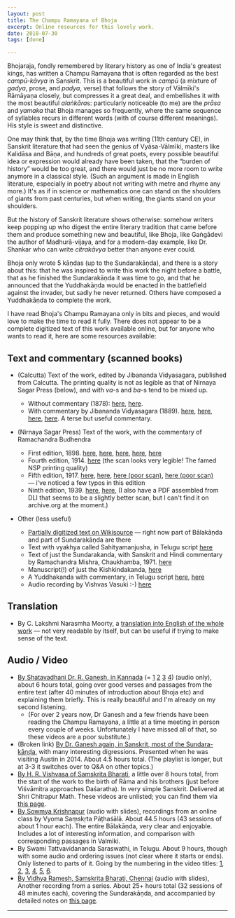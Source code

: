 ```yaml
---
layout: post
title: The Champu Ramayana of Bhoja
excerpt: Online resources for this lovely work.
date: 2018-07-30
tags: [done]

---
```


Bhojaraja, fondly remembered by literary history as one of India's greatest kings, has written a Champu Ramayana that is often regarded as the best *campū-kāvya* in Sanskrit. This is a beautiful work in *campū* (a mixture of *gadya*, prose, and *padya*, verse) that follows the story of Vālmīki's Rāmāyaṇa closely, but compresses it a great deal, and embellishes it with the most beautiful *alaṅkāra*s: particularly noticeable (to me) are the *prāsa* and *yamaka* that Bhoja manages so frequently, where the same sequence of syllables recurs in different words (with of course different meanings). His style is sweet and distinctive.

One may think that, by the time Bhoja was writing (11th century CE), in Sanskrit literature that had seen the genius of Vyāsa-Vālmīki, masters like Kalidāsa and Bāṇa, and hundreds of great poets, every possible beautiful idea or expression would already have been taken, that the “burden of history” would be too great, and there would just be no more room to write anymore in a classical style. (Such an argument is made in English literature, especially in poetry about not writing with metre and rhyme any more.) It's as if in science or mathematics one can stand on the shoulders of giants from past centuries, but when writing, the giants stand on your shoulders.

But the history of Sanskrit literature shows otherwise: somehow writers keep popping up who digest the entire literary tradition that came before them and produce something new and beautiful, like Bhoja, like Gaṅgādevi the author of Madhurā-vijaya, and for a modern-day example, like Dr. Shankar who can write *citrakāvya* better than anyone ever could.

Bhoja only wrote 5 kāṇdas (up to the Sundarakāṇda), and there is a story about this: that he was inspired to write this work the night before a battle, that as he finished the Sundarakāṇda it was time to go, and that he announced that the Yuddhakāṇda would be enacted in the battlefield against the invader, but sadly he never returned. Others have composed a Yuddhakāṇda to complete the work.

I have read Bhoja's Champu Ramayana only in bits and pieces, and would love to make the time to read it fully. There does not appear to be a complete digitized text of this work available online, but for anyone who wants to read it, here are some resources available:

## Text and commentary (scanned books)

* (Calcutta) Text of the work, edited by Jibananda Vidyasagara, published from Calcutta. The printing quality is not as legible as that of Nirnaya Sagar Press (below), and with *va*-s and *ba*-s tend to be mixed up.
  * Without commentary (1878): [here](https://archive.org/details/ChampuRamayanaBhojaJivanandVidyasagar1878), [here](https://archive.org/stream/Complete_Works_of_Jibananda_Vidyasagara/Champu_Ramayana_-_Jibananda_Vidyasagara_1878#page/n0). 
  * With commentary by Jibananda Vidyasagara (1889). [here](https://archive.org/details/ChampuRamayanaBhojaTikaOfJivanandVidyasagar1889), [here](https://archive.org/details/ChampuRamayanaWithCommentaryJibanandaVidyasagara1889_201803), [here](https://archive.org/details/in.ernet.dli.2015.496228), [here](https://archive.org/stream/Complete_Works_of_Jibananda_Vidyasagara/Champu_Ramayana_-_Jibananda_Vidyasagara_1878#page/n0). A terse but useful commentary.

* (Nirnaya Sagar Press) Text of the work, with the commentary of Ramachandra Budhendra
  * First edition, 1898. [here](https://archive.org/details/ChampuRamayanaOfBhojaWithSktCommentary1898NSP_201802), [here](https://archive.org/details/ChampuRamayanaOfBhojaWithSktCommentary1898NSP), [here](https://archive.org/details/Champu.Ramayana.in.Sanskrit), [here](https://archive.org/details/in.ernet.dli.2015.347687), [here](https://archive.org/details/ChampuRamayanaBhojaAndLakshmanaSuriKasinathPandurangParabNirnayaSagarPress)
  * Fourth edition, 1914. [here](https://archive.org/details/in.ernet.dli.2015.495483) (the scan looks very legible! The famed NSP printing quality)
  * Fifth edition, 1917. [here](https://archive.org/details/ChampuRamayanaOfBhojaWithSktCommentary1917NSP_201802), [here](https://archive.org/details/ChampuRamayanaOfBhojaWithSktCommentary1917NSP), [here (poor scan)](https://archive.org/details/in.ernet.dli.2015.312741), [here (poor scan)](https://archive.org/details/in.ernet.dli.2015.406325) — i've noticed a few typos in this edition
  * Ninth edition, 1939. [here](https://archive.org/details/in.ernet.dli.2015.407662), [here](https://archive.org/details/in.ernet.dli.2015.408168), (I also have a PDF assembled from DLI that seems to be a slightly better scan, but I can't find it on archive.org at the moment.)

* Other (less useful)
  * [Partially digitized text on Wikisource](https://sa.wikisource.org/wiki/%E0%A4%9A%E0%A4%AE%E0%A5%8D%E0%A4%AA%E0%A5%82%E0%A4%B0%E0%A4%BE%E0%A4%AE%E0%A4%BE%E0%A4%AF%E0%A4%A3%E0%A4%AE%E0%A5%8D) — right now part of Bālakāṇda and part of Sundarakāṇda are there
  * Text with vyakhya called Sahityamanjusha, in Telugu script [here](https://archive.org/details/CHAMPURAMAYANAMTELUGU)
  * Text of just the Sundarakanda, with Sanskrit and Hindi commentary by Ramachandra Mishra, Chaukhamba, 1971. [here](https://archive.org/stream/ChampuRamayanaBhojaWithPrakasasundraKandaRamaChandraMishraChowkambhaSanskritSeries/Champu%20Ramayana%20Bhoja%20with%20Prakasa%20%28sundra%20Kanda%29%20%20Rama%20Chandra%20Mishra%20Chowkambha%20Sanskrit%20Series#page/n1/mode/1up)
  * Manuscript(!) of just the Kishkindakanda, [here](https://archive.org/stream/9323ChampuRamayanKishkindhaKandaOfBhojaRajManuscriptsByIAMVISIONARYTUNES/93-23_Champu%20Ramayan%20%28Kishkindha%20Kanda%29%20of%20Bhoja%20Raj-%20Manuscripts%20by%20I_AM_VISIONARY_TUNES#page/n0/mode/1up)
  * A Yuddhakanda with commentary, in Telugu script [here](https://archive.org/details/in.ernet.dli.2015.495482), [here](https://archive.org/details/in.ernet.dli.2015.495484)
  * Audio recording by Vishvas Vasuki :-) [here](https://archive.org/details/champU-rAmAyaNa-mUlam)

## Translation

* By C. Lakshmi Narasmha Moorty, a [translation into English of the whole work](http://samkshiptasahityam.blogspot.com/2013/08/bhojarajas-champuramayanam.html) — not very readable by itself, but can be useful if trying to make sense of the text.

## Audio / Video

* [By Shatavadhani Dr. R. Ganesh, in Kannada](https://www.youtube.com/playlist?list=PLoPhUooqLMHdXTsTEfMQGBWX4vKuokj98) (= [1](https://www.youtube.com/watch?v=veli-Qqo6FM) [2](https://www.youtube.com/watch?v=LUbeInTNa6Y) [3](https://www.youtube.com/watch?v=3HyuLMInnoc) [4](https://www.youtube.com/watch?v=T-4QDbW2MTE)) (audio only), about 6 hours total, going over good verses and passages from the entire text (after 40 minutes of introduction about Bhoja etc) and explaining them briefly. This is really beautiful and I'm already on my second listening.
  * (For over 2 years now, Dr Ganesh and a few friends have been reading the Champu Ramayana, a little at a time meeting in person every couple of weeks. Unfortunately I have missed all of that, so these videos are a poor substitute.)
* (Broken link) [By Dr. Ganesh again, in Sanskrit, most of the Sundara-kāṇḍa](https://www.youtube.com/playlist?list=PLABJEFgj0PWULemEGSoU1dtWxY4kaTB7R), with many interesting digressions. Presented when he was visiting Austin in 2014. About 4.5 hours total. (The playlist is longer, but at 3-3 it switches over to Q&A on other topics.)
* [By H. R. Vishvasa of Samskrita Bharati](https://www.youtube.com/playlist?list=PLal1Jj2nA8afaCWbgzfJNNFDtD9_Xp_cP), a little over 8 hours total, from the start of the work to the birth of Rāma and his brothers (just before Viśvāmitra approaches Daśaratha). In very simple Sanskrit. Delivered at Shri Chitrapur Math. These videos are unlisted; you can find them via [this page](https://www.chitrapurmath.net/site/activities-girvanaprathistha-videos).
* [By Sowmya Krishnapur](https://www.youtube.com/playlist?list=PLmozlYyYE-ESXMNWR6R8Vs4w634k-FAac) (audio with slides), recordings from an online class by Vyoma Saṃskṛta Pāṭhaśālā. About 44.5 hours (43 sessions of about 1 hour each). The entire Bālakāṇda, very clear and enjoyable. Includes a lot of interesting information, and comparison with corresponding passages in Valmiki.
* By Swami Tattvavidananda Saraswathi, in Telugu. About 9 hours, though with some audio and ordering issues (not clear where it starts or ends). Only listened to parts of it. Going by the numbering in the video titles: [1](https://www.youtube.com/watch?v=MsgYIMihL9Y), [2](https://www.youtube.com/watch?v=WPEiPtOBfyA), [3](https://www.youtube.com/watch?v=nUk2sZgNn3w), [4](https://www.youtube.com/watch?v=YG4YLvrEcl8), [5](https://www.youtube.com/watch?v=FHw6CVjAF3g), [6](https://www.youtube.com/watch?v=ov1eo9sXOw4).
* [By Vidhya Ramesh, Samskrita Bharati, Chennai](https://www.youtube.com/playlist?list=PLTWf5ZhGT3626J-nV5_kCc1f3i4fOyGkX) (audio with slides), Another recording from a series. About 25+ hours total (32 sessions of 48 minutes each), covering the Sundarakāṇda, and accompanied by detailed notes on [this page](https://nivedita2015.wordpress.com/sanskrit-kavyas/video-bhojas-champuramayanam-sundarakandam-vidhya-ramesh/).

----
